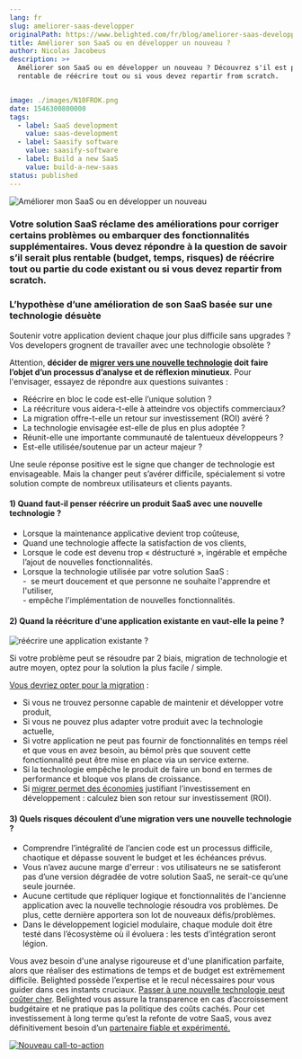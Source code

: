 ```yaml
---
lang: fr
slug: ameliorer-saas-developper
originalPath: https://www.belighted.com/fr/blog/ameliorer-saas-developper
title: Améliorer son SaaS ou en développer un nouveau ?
author: Nicolas Jacobeus
description: >+
  Améliorer son SaaS ou en développer un nouveau ? Découvrez s'il est plus
  rentable de réécrire tout ou si vous devez repartir from scratch.


image: ./images/N10FROK.png
date: 1546300800000
tags:
  - label: SaaS development
    value: saas-development
  - label: Saasify software
    value: saasify-software
  - label: Build a new SaaS
    value: build-a-new-saas
status: published
---
```

![Améliorer mon SaaS ou en développer un nouveau](/images/legacy/rCU1o-TTUxrZLKv6XXafq.png)

### Votre solution SaaS réclame des améliorations pour corriger certains problèmes ou embarquer des fonctionnalités supplémentaires. Vous devez répondre à la question de savoir s’il serait plus rentable (budget, temps, risques) de réécrire tout ou partie du code existant ou si vous devez repartir from scratch.

### L’hypothèse d’une amélioration de son SaaS basée sur une technologie désuète

Soutenir votre application devient chaque jour plus difficile sans upgrades ? Vos developers grognent de travailler avec une technologie obsolète ?

Attention, **décider de [migrer vers une nouvelle technologie](/fr/blog/migration-logiciel-saas) doit faire l’objet d’un processus d’analyse et de réflexion minutieux**. Pour l'envisager, essayez de répondre aux questions suivantes : 

*   Réécrire en bloc le code est-elle l’unique solution ?
*   La réécriture vous aidera-t-elle à atteindre vos objectifs commerciaux?
*   La migration offre-t-elle un retour sur investissement (ROI) avéré ?
*   La technologie envisagée est-elle de plus en plus adoptée ?
*   Réunit-elle une importante communauté de talentueux développeurs ?
*   Est-elle utilisée/soutenue par un acteur majeur ?

Une seule réponse positive est le signe que changer de technologie est envisageable. Mais la changer peut s’avérer difficile, spécialement si votre solution compte de nombreux utilisateurs et clients payants.

#### **1) Quand faut-il penser réécrire un produit SaaS avec une nouvelle technologie ?**

*   Lorsque la maintenance applicative devient trop coûteuse, 
*   Quand une technologie affecte la satisfaction de vos clients,
*   Lorsque le code est devenu trop « déstructuré », ingérable et empêche l’ajout de nouvelles fonctionnalités.
*   Lorsque la technologie utilisée par votre solution SaaS :  
    \-  se meurt doucement et que personne ne souhaite l'apprendre et l'utiliser,  
    \- empêche l'implémentation de nouvelles fonctionnalités.

#### **2) Quand la réécriture d'une application existante en vaut-elle la peine ?**

![réécrire une application existante ?](/images/legacy/EfIn2P9RENQMGVVsMB8vD.png)

Si votre problème peut se résoudre par 2 biais, migration de technologie et autre moyen, optez pour la solution la plus facile / simple. 

[Vous devriez opter pour la migration](/fr/blog/migration-logiciel-saas) :

*   Si vous ne trouvez personne capable de maintenir et développer votre produit,
*   Si vous ne pouvez plus adapter votre produit avec la technologie actuelle, 
*   Si votre application ne peut pas fournir de fonctionnalités en temps réel et que vous en avez besoin, au bémol près que souvent cette fonctionnalité peut être mise en place via un service externe. 
*   Si la technologie empêche le produit de faire un bond en termes de performance et bloque vos plans de croissance. 
*   Si [migrer permet des économies](/fr/blog/migration-logiciel-saas) justifiant l’investissement en développement : calculez bien son retour sur investissement (ROI).

#### **3) Quels risques découlent d’une migration vers une nouvelle technologie ?**

*   Comprendre l’intégralité de l’ancien code est un processus difficile, chaotique et dépasse souvent le budget et les échéances prévus.
*   Vous n’avez aucune marge d'erreur : vos utilisateurs ne se satisferont pas d’une version dégradée de votre solution SaaS, ne serait-ce qu’une seule journée. 
*   Aucune certitude que répliquer logique et fonctionnalités de l'ancienne application avec la nouvelle technologie résoudra vos problèmes. De plus, cette dernière apportera son lot de nouveaux défis/problèmes.
*   Dans le développement logiciel modulaire, chaque module doit être testé dans l’écosystème où il évoluera : les tests d’intégration seront légion. 

Vous avez besoin d'une analyse rigoureuse et d'une planification parfaite, alors que réaliser des estimations de temps et de budget est extrêmement difficile. Belighted possède l’expertise et le recul nécessaires pour vous guider dans ces instants cruciaux. [Passer à une nouvelle technologie peut coûter cher](/fr/blog/co%C3%BBt-d%C3%A9veloppement-saas-application). Belighted vous assure la transparence en cas d’accroissement budgétaire et ne pratique pas la politique des coûts cachés. Pour cet investissement à long terme qu’est la refonte de votre SaaS, vous avez définitivement besoin d’un [partenaire fiable et expérimenté.](/fr/evaluation-developpement-produit)

[![Nouveau call-to-action](https://no-cache.hubspot.com/cta/default/1684659/efa19144-ba00-4802-bd26-7c27dbad25ab.png)](https://cta-redirect.hubspot.com/cta/redirect/1684659/efa19144-ba00-4802-bd26-7c27dbad25ab)
